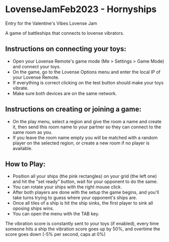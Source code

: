 # LovenseJamFeb2023 - Hornyships
Entry for the Valentine's Vibes Lovense Jam 

A game of battleships that connects to lovense vibrators.

## Instructions on connecting your toys:
- Open your Lovense Remote's game mode (Me > Settings > Game Mode) and connect your toys.
- On the game, go to the Lovense Options menu and enter the local IP of your Lovense Remote.
- If everything is correct clicking on the test button should make your toys vibrate.
- Make sure both devices are on the same network.

## Instructions on creating or joining a game:
- On the play menu, select a region and give the room a name and create it, then send this room name to your partner so they can connect to the same room as you.
- If you leave the room name empty you will be matched with a random player on the selected region, or create a new room if no player is available.

## How to Play:
- Position all your ships (the pink rectangles) on your grid (the left one) and hit the "set ready" button, wait for your opponent to do the same.
- You can rotate your ships with the right mouse click.
- After both players are done with the setup the game begins, and you'll take turns trying to guess where your opponent's ships are.
- Once all tiles of a ship is hit the ship sinks, the first player to sink all oposing ships wins.
- You can open the menu with the TAB key.

The vibration score is constantly sent to your toys (if enabled), every time someone hits a ship the vibration score goes up by 50%, and overtime the score goes down (-5% per second, caps at 0%)
